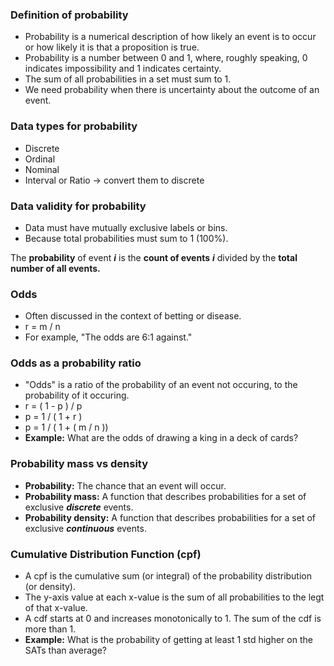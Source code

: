 ### Definition of probability

-   Probability is a numerical description of how likely an event is to occur or how likely it is that a proposition is true.
-   Probability is a number between 0 and 1, where, roughly speaking, 0 indicates impossibility and 1 indicates certainty.
-   The sum of all probabilities in a set must sum to 1.
-   We need probability when there is uncertainty about the outcome of an event.

### Data types for probability

-   Discrete
-   Ordinal
-   Nominal
-   Interval or Ratio -> convert them to discrete

### Data validity for probability

-   Data must have mutually exclusive labels or bins.
-   Because total probabilities must sum to 1 (100%).

The **probability** of event **_i_** is the **count of events** **_i_** divided by the **total number of all events.**

### Odds

-   Often discussed in the context of betting or disease.
-   r = m / n
-   For example, "The odds are 6:1 against."

### Odds as a probability ratio

-   "Odds" is a ratio of the probability of an event not occuring, to the probability of it occuring.
-   r = ( 1 - p ) / p
-   p = 1 / ( 1 + r )
-   p = 1 / ( 1 + ( m / n ))
-   **Example:** What are the odds of drawing a king in a deck of cards?

### Probability mass vs density

-   **Probability:** The chance that an event will occur.
-   **Probability mass:** A function that describes probabilities for a set of exclusive **_discrete_** events.
-   **Probability density:** A function that describes probabilities for a set of exclusive **_continuous_** events.

### Cumulative Distribution Function (cpf)

-   A cpf is the cumulative sum (or integral) of the probability distribution (or density).
-   The y-axis value at each x-value is the sum of all probabilities to the legt of that x-value.
-   A cdf starts at 0 and increases monotonically to 1. The sum of the cdf is more than 1.
-   **Example:** What is the probability of getting at least 1 std higher on the SATs than average?
